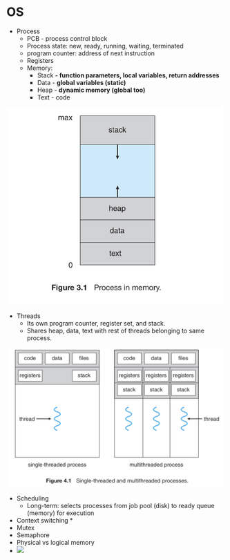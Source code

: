 # OS

* Process
  * PCB - process control block
  * Process state: new, ready, running, waiting, terminated
  * program counter: address of next instruction
  * Registers
  * Memory:
    * Stack **- function parameters, local variables, return addresses**
    * Data - **global variables \(static\)**
    * Heap - **dynamic memory \(global too\)**
    * Text - code

![](../.gitbook/assets/screenshot-2020-01-04-at-5.10.41-pm.png)



* Threads 
  * Its own program counter, register set, and stack.
  * Shares heap, data, text with rest of threads belonging to same process.

![](../.gitbook/assets/screenshot-2020-01-04-at-5.24.10-pm.png)



* Scheduling 
  * Long-term: selects processes from job pool \(disk\) to ready queue \(memory\) for execution
* Context switching
  * 
* Mutex
* Semaphore
* Physical vs logical memory
*   ![](https://paper-attachments.dropbox.com/s_FFF6B33FF01B94225D4760701803C6736F40027A549107A905DBE357062E64F1_1535990510875_Screen+Shot+2018-09-04+at+12.01.11+AM.png)

